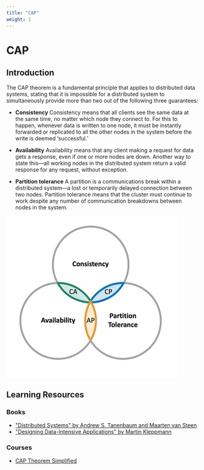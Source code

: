```yaml
---
title: "CAP"
weight: 1
---
```


# CAP

## Introduction

The CAP theorem is a fundamental principle that applies to distributed data systems, stating that it is impossible for a distributed system to simultaneously provide more than two out of the following three guarantees:

- **Consistency**
Consistency means that all clients see the same data at the same time, no matter which node they connect to. For this to happen, whenever data is written to one node, it must be instantly forwarded or replicated to all the other nodes in the system before the write is deemed ‘successful.’

- **Availability**
Availability means that any client making a request for data gets a response, even if one or more nodes are down. Another way to state this—all working nodes in the distributed system return a valid response for any request, without exception.

- **Partition tolerance**
A partition is a communications break within a distributed system—a lost or temporarily delayed connection between two nodes. Partition tolerance means that the cluster must continue to work despite any number of communication breakdowns between nodes in the system.

![CAP Theorem](cap.png)

## Learning Resources

### Books
- ["Distributed Systems" by Andrew S. Tanenbaum and Maarten van Steen](https://www.distributed-systems.net/index.php/books/ds4/)
- ["Designing Data-Intensive Applications" by Martin Kleppmann](https://www.oreilly.com/library/view/designing-data-intensive-applications/9781491903063/)

### Courses
- [CAP Theorem Simplified](https://www.youtube.com/watch?v=BHqjEjzAicA)
